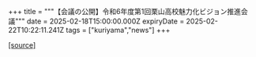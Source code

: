 +++
title = """【会議の公開】令和6年度第1回栗山高校魅力化ビジョン推進会議"""
date = 2025-02-18T15:00:00.000Z
expiryDate = 2025-02-22T10:22:11.241Z
tags = ["kuriyama","news"]
+++


[[source]](https://www.town.kuriyama.hokkaido.jp/soshiki/56/21443.html)
